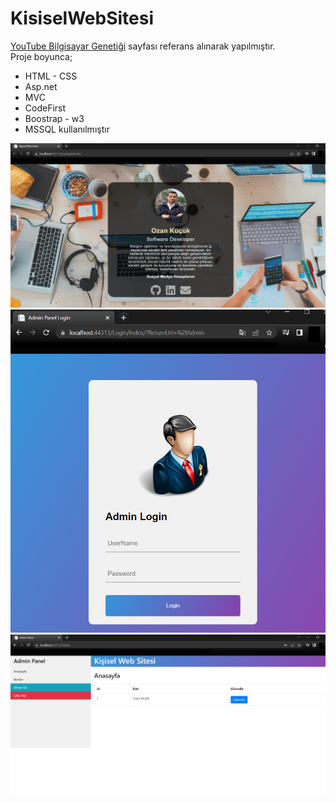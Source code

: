 # KisiselWebSitesi

[YouTube Bilgisayar Genetiği](https://www.youtube.com/playlist?list=PLdz-gps4GThyciJ7YhwsibPXjoJW762RS) sayfası referans alınarak yapılmıştır. <br/>
Proje boyunca;
* HTML - CSS
* Asp.net
* MVC
* CodeFirst
* Boostrap - w3
* MSSQL kullanılmıştır


![Anasayfa](https://github.com/oznkucuk/KisiselWebSitesi/blob/main/KisiselWebSitesi/img/kisisel-anasayfa.png)
![Admin Şifre Ekranı](https://github.com/oznkucuk/KisiselWebSitesi/blob/main/KisiselWebSitesi/img/kisisel-login.png)
![Admin paneli](https://github.com/oznkucuk/KisiselWebSitesi/blob/main/KisiselWebSitesi/img/kisisel-admin.png)
